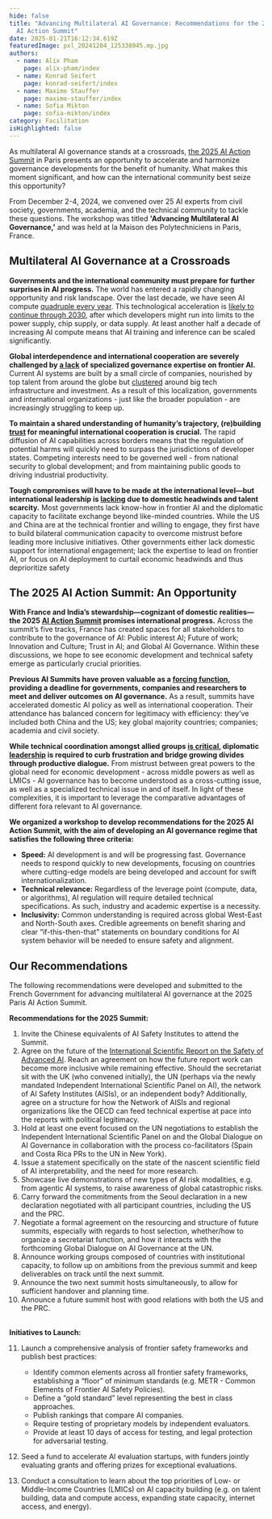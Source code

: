```yaml
---
hide: false
title: "Advancing Multilateral AI Governance: Recommendations for the 2025 Paris
  AI Action Summit"
date: 2025-01-21T16:12:34.619Z
featuredImage: pxl_20241204_125338945.mp.jpg
authors:
  - name: Alix Pham
    page: alix-pham/index
  - name: Konrad Seifert
    page: konrad-seifert/index
  - name: Maxime Stauffer
    page: maxime-stauffer/index
  - name: Sofia Mikton
    page: sofia-mikton/index
category: Facilitation
isHighlighted: false
---
```

As multilateral AI governance stands at a crossroads, [the 2025 AI Action Summit](https://www.elysee.fr/en/sommet-pour-l-action-sur-l-ia) in Paris presents an opportunity to accelerate and harmonize governance developments for the benefit of humanity. What makes this moment significant, and how can the international community best seize this opportunity?

From December 2-4, 2024, we convened over 25 AI experts from civil society, governments, academia, and the technical community to tackle these questions. The workshop was titled **'Advancing Multilateral AI Governance,'** and was held at la Maison des Polytechniciens in Paris, France.  

## Multilateral AI Governance at a Crossroads

**Governments and the international community must prepare for further surprises in AI progress.** The world has entered a rapidly changing opportunity and risk landscape. Over the last decade, we have seen AI compute [quadruple every year](https://epoch.ai/blog/training-compute-of-frontier-ai-models-grows-by-4-5x-per-year). This technological acceleration is [likely to continue through 2030,](https://epoch.ai/blog/can-ai-scaling-continue-through-2030) after which developers might run into limits to the power supply, chip supply, or data supply. At least another half a decade of increasing AI compute means that AI training and inference can be scaled significantly.

**Global interdependence and international cooperation are severely challenged by [a lack](https://fedscoop.com/ai-talent-wanted/) of specialized governance expertise on frontier AI.** Current AI systems are built by a small circle of companies, nourished by top talent from around the globe but [clustered](https://macropolo.org/interactive/digital-projects/the-global-ai-talent-tracker/) around big tech infrastructure and investment. As a result of this localization, governments and international organizations - just like the broader population - are increasingly struggling to keep up.

**To maintain a shared understanding of humanity’s trajectory, (re)building [trust](https://www.oxfordmartin.ox.ac.uk/publications/promising-topics-for-us-china-dialogues-on-ai-safety-and-governance) for meaningful international cooperation is crucial.** The rapid diffusion of AI capabilities across borders means that the regulation of potential harms will quickly need to surpass the jurisdictions of developer states. Competing interests need to be governed well - from national security to global development; and from maintaining public goods to driving industrial productivity.

**Tough compromises will have to be made at the international level—but international leadership is [lacking](https://www.eurasiagroup.net/live-post/risk-1-the-g-zero-wins) due to domestic headwinds and talent scarcity.** Most governments lack know-how in frontier AI and the diplomatic capacity to facilitate exchange beyond like-minded countries. While the US and China are at the technical frontier and willing to engage, they first have to build bilateral communication capacity to overcome mistrust before leading more inclusive initiatives. Other governments either lack domestic support for international engagement; lack the expertise to lead on frontier AI, or focus on AI deployment to curtail economic headwinds and thus deprioritize safety

## The 2025 AI Action Summit: An Opportunity

**With France and India’s stewardship—cognizant of domestic realities—the 2025 [AI Action Summit](https://www.elysee.fr/en/sommet-pour-l-action-sur-l-ia) promises international progress.** Across the summit’s five tracks, France has created spaces for all stakeholders to contribute to the governance of AI: Public interest AI; Future of work; Innovation and Culture; Trust in AI; and Global AI Governance. Within these discussions, we hope to see economic development and technical safety emerge as particularly crucial priorities. 

**Previous AI Summits have proven valuable as a [forcing function](https://www.gov.uk/government/publications/ai-safety-summit-2023-the-bletchley-declaration), providing a deadline for governments, companies and researchers to meet and deliver outcomes on AI governance.** As a result, summits have accelerated domestic AI policy as well as international cooperation. Their attendance has balanced concern for legitimacy with efficiency: they’ve included both China and the US; key global majority countries; companies; academia and civil society. 

**While technical coordination amongst allied groups [is critical](https://www.governance.ai/research-paper/what-should-be-internationalised-in-ai-governance), diplomatic [leadership](https://foreignpolicy.com/2023/06/19/us-china-ai-race-regulation-artificial-intelligence/) is required to curb frustration and bridge growing divides through productive dialogue.** From mistrust between great powers to the global need for economic development - across middle powers as well as LMICs - AI governance has to become understood as a cross-cutting issue, as well as a specialized technical issue in and of itself. In light of these complexities, it is important to leverage the comparative advantages of different fora relevant to AI governance.

**We organized a workshop to develop recommendations for the 2025 AI Action Summit, with the aim of developing an AI governance regime that satisfies the following three criteria:** 

* **Speed:** AI development is and will be progressing fast. Governance needs to respond quickly to new developments, focusing on countries where cutting-edge models are being developed and account for swift internationalization.
* **Technical relevance:** Regardless of the leverage point (compute, data, or algorithms), AI regulation will require detailed technical specifications. As such, industry and academic expertise is a necessity.
* **Inclusivity:** Common understanding is required across global West-East and North-South axes. Credible agreements on benefit sharing and clear “if-this-then-that” statements on boundary conditions for AI system behavior will be needed to ensure safety and alignment.

## Our Recommendations

The following recommendations were developed and submitted to the French Government for advancing multilateral AI governance at the 2025 Paris AI Action Summit.

**Recommendations for the 2025 Summit:** 

1. Invite the Chinese equivalents of AI Safety Institutes to attend the Summit. 
2. Agree on the future of the [International Scientific Report on the Safety of Advanced AI](https://www.gov.uk/government/publications/international-scientific-report-on-the-safety-of-advanced-ai). Reach an agreement on how the future report work can become more inclusive while remaining effective. Should the secretariat sit with the UK (who convened initially), the UN (perhaps via the newly mandated Independent International Scientific Panel on AI), the network of AI Safety Institutes (AISIs), or an independent body? Additionally, agree on a structure for how the Network of AISIs and regional organizations like the OECD can feed technical expertise at pace into the reports with political legitimacy.
3. Hold at least one event focused on the UN negotiations to establish the Independent International Scientific Panel on and the Global Dialogue on AI Governance in collaboration with the process co-facilitators (Spain and Costa Rica PRs to the UN in New York). 
4. Issue a statement specifically on the state of the nascent scientific field of AI interpretability, and the need for more research.
5. Showcase live demonstrations of new types of AI risk modalities, e.g. from agentic AI systems, to raise awareness of global catastrophic risks.
6. Carry forward the commitments from the Seoul declaration in a new declaration negotiated with all participant countries, including the US and the PRC.
7. Negotiate a formal agreement on the resourcing and structure of future summits, especially with regards to host selection, whether/how to organize a secretariat function, and how it interacts with the forthcoming Global Dialogue on AI Governance at the UN.
8. Announce working groups composed of countries with institutional capacity, to follow up on ambitions from the previous summit and keep deliverables on track until the next summit.
9. Announce the two next summit hosts simultaneously, to allow for sufficient handover and planning time.
10. Announce a future summit host with good relations with both the US and the PRC.

**\
Initiatives to Launch:**

11. Launch a comprehensive analysis of frontier safety frameworks and publish best practices:

    * Identify common elements across all frontier safety frameworks, establishing a “floor” of minimum standards (e.g. METR - Common Elements of Frontier AI Safety Policies).
    * Define a “gold standard” level representing the best in class approaches.
    * Publish rankings that compare AI companies. 
    * Require testing of proprietary models by independent evaluators.
    * Provide at least 10 days of access for testing, and legal protection for adversarial testing.
12. Seed a fund to accelerate AI evaluation startups, with funders jointly evaluating grants and offering prizes for exceptional evaluations.
13. Conduct a consultation to learn about the top priorities of Low- or Middle-Income Countries (LMICs) on AI capacity building (e.g. on talent building, data and compute access, expanding state capacity, internet access, and energy).